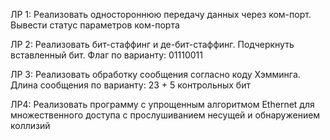ЛР 1: Реализовать одностороннюю передачу данных через ком-порт. Вывести статус параметров ком-порта  

ЛР 2: Реализовать бит-стаффинг и де-бит-стаффинг. Подчеркнуть вставленный бит. Флаг по варианту: 01110011  

ЛР 3: Реализовать обработку сообщения согласно коду Хэмминга. Длина сообщения по варианту: 23 + 5 контрольных бит  

ЛР4: Реализовать программу с упрощенным алгоритмом Ethernet для множественного доступа с прослушиванием несущей и обнаружением коллизий
